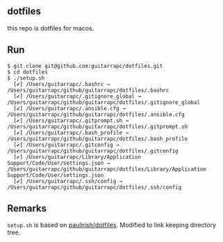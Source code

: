 ## dotfiles

this repo is dotfiles for macos.

## Run

```shell
$ git clone git@github.com:guitarrapc/dotfiles.git
$ cd dotfiles
$ ./setup.sh
  [✔] /Users/guitarrapc/.bashrc → /Users/guitarrapc/github/guitarrapc/dotfiles/.bashrc
  [✔] /Users/guitarrapc/.gitignore_global → /Users/guitarrapc/github/guitarrapc/dotfiles/.gitignore_global
  [✔] /Users/guitarrapc/.ansible.cfg → /Users/guitarrapc/github/guitarrapc/dotfiles/.ansible.cfg
  [✔] /Users/guitarrapc/.gitprompt.sh → /Users/guitarrapc/github/guitarrapc/dotfiles/.gitprompt.sh
  [✔] /Users/guitarrapc/.bash_profile → /Users/guitarrapc/github/guitarrapc/dotfiles/.bash_profile
  [✔] /Users/guitarrapc/.gitconfig → /Users/guitarrapc/github/guitarrapc/dotfiles/.gitconfig
  [✔] /Users/guitarrapc/Library/Application Support/Code/User/settings.json → /Users/guitarrapc/github/guitarrapc/dotfiles/Library/Application Support/Code/User/settings.json
  [✔] /Users/guitarrapc/.ssh/config → /Users/guitarrapc/github/guitarrapc/dotfiles/.ssh/config
```

## Remarks

`setup.sh` is based on [paulirish/dotfiles](https://github.com/paulirish/dotfiles).
Modified to link keeping directory tree.
